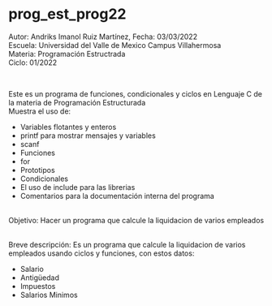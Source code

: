 # prog_est_prog22
<p>Autor: Andriks Imanol Ruiz Martínez, Fecha: 03/03/2022 <br>
Escuela: Universidad del Valle de Mexico Campus Villahermosa <br>
Materia: Programación Estructrada <br>
Ciclo: 01/2022</p>
<br>
<p>Este es un programa de  funciones, condicionales y ciclos en Lenguaje C de la materia de Programación Estructurada<br>
Muestra el uso de:
  <ul>
    <li>Variables flotantes y enteros</li>
    <li>printf para mostrar mensajes y variables</li>
    <li>scanf</li>
    <li>Funciones</li>
    <li>for</li>
    <li>Prototipos</li>
    <li>Condicionales</li>
    <li>El uso de include para las librerias</li>
    <li>Comentarios para la documentación interna del programa</li>
    </ul>
    </p>
<br>
Objetivo: Hacer un programa que calcule la liquidacion de varios empleados
<br>
<br>
<p>Breve descripción:
Es un programa que calcule la liquidacion de varios empleados usando ciclos y funciones, con estos datos:
<ul>
<li>Salario</li>
<li>Antigüedad</li>
<li>Impuestos</li>
<li>Salarios Minimos</li>
</ul>
<br>
</p>
